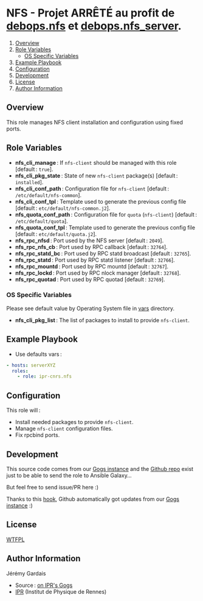 # NFS - Projet **ARRÊTÉ** au profit de [debops.nfs][debops nfs] et [debops.nfs_server][debops nfs server].


1. [Overview](#overview)
2. [Role Variables](#role-variables)
     * [OS Specific Variables](#os-specific-variables)
3. [Example Playbook](#example-playbook)
4. [Configuration](#configuration)
5. [Development](#development)
5. [License](#license)
6. [Author Information](#author-information)

## Overview

This role manages NFS client installation and configuration using fixed ports.

## Role Variables

* **nfs_cli_manage** : If `nfs-client` should be managed with this role [default : `true`].
* **nfs_cli_pkg_state** : State of new `nfs-client` package(s) [default : `installed`].
* **nfs_cli_conf_path** : Configuration file for `nfs-client` [default : `/etc/default/nfs-common`].
* **nfs_cli_conf_tpl** : Template used to generate the previous config file [default : `etc/default/nfs-common.j2`].
* **nfs_quota_conf_path** : Configuration file for `quota` (`nfs-client`) [default : `/etc/default/quota`].
* **nfs_quota_conf_tpl** : Template used to generate the previous config file [default : `etc/default/quota.j2`].
* **nfs_rpc_nfsd** : Port used by the NFS server [default : `2049`].
* **nfs_rpc_nfs_cb** : Port used by RPC callback [default : `32764`].
* **nfs_rpc_statd_bc** : Port used by RPC statd broadcast [default : `32765`].
* **nfs_rpc_statd** : Port used by RPC statd listener [default : `32766`].
* **nfs_rpc_mountd** : Port used by RPC mountd [default : `32767`].
* **nfs_rpc_lockd** : Port used by RPC nlock manager [default : `32768`].
* **nfs_rpc_quotad** : Port used by RPC quotad [default : `32769`].

### OS Specific Variables

Please see default value by Operating System file in [vars][vars directory] directory.

* **nfs_cli_pkg_list** : The list of packages to install to provide `nfs-client`.

## Example Playbook

* Use defaults vars :

``` yml
- hosts: serverXYZ
  roles:
    - role: ipr-cnrs.nfs
```

## Configuration

This role will :
* Install needed packages to provide `nfs-client`.
* Manage `nfs-client` configuration files.
* Fix rpcbind ports.

## Development

This source code comes from our [Gogs instance][nfs source] and the [Github repo][nfs github] exist just to be able to send the role to Ansible Galaxy…

But feel free to send issue/PR here :)

Thanks to this [hook][gogs to github hook], Github automatically got updates from our [Gogs instance][nfs source] :)

## License

[WTFPL][wtfpl website]

## Author Information

Jérémy Gardais
* Source : [on IPR's Gogs][nfs source]
* [IPR][ipr website] (Institut de Physique de Rennes)

[vars directory]: ./vars
[gogs to github hook]: https://stackoverflow.com/a/21998477
[nfs source]: https://git.ipr.univ-rennes1.fr/cellinfo/ansible.nfs
[nfs github]: https://github.com/ipr-cnrs/nfs
[wtfpl website]: http://www.wtfpl.net/about/
[ipr website]: https://ipr.univ-rennes1.fr/
[debops nfs]: https://github.com/debops/debops/tree/master/ansible/roles/debops.nfs
[debops nfs server]: https://github.com/debops/debops/tree/master/ansible/roles/debops.nfs_server
